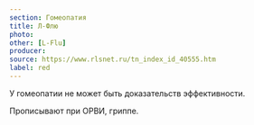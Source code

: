 ```yaml
---
section: Гомеопатия
title: Л-Флю
photo: 
other: [L-Flu]
producer: 
source: https://www.rlsnet.ru/tn_index_id_40555.htm
label: red
---
```


У гомеопатии не может быть доказательств эффективности.

Прописывают при ОРВИ, гриппе.
